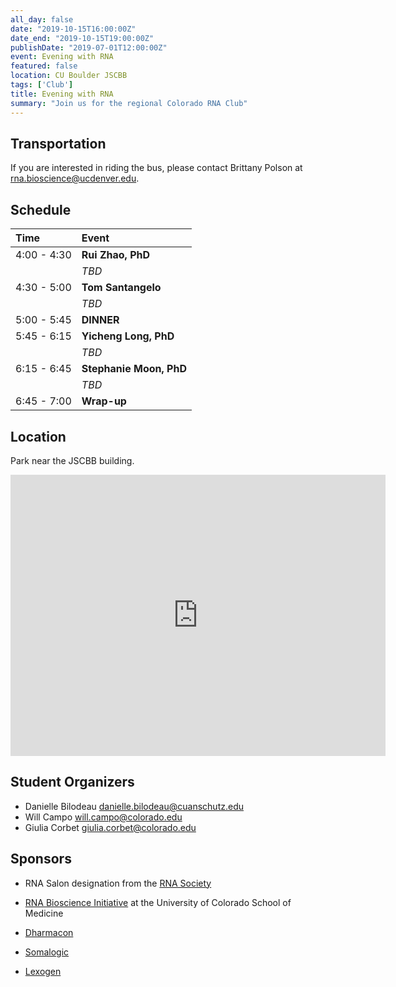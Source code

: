 ```yaml
---
all_day: false
date: "2019-10-15T16:00:00Z"
date_end: "2019-10-15T19:00:00Z"
publishDate: "2019-07-01T12:00:00Z"
event: Evening with RNA
featured: false
location: CU Boulder JSCBB 
tags: ['Club']
title: Evening with RNA
summary: "Join us for the regional Colorado RNA Club"
---
```


## Transportation

If you are interested in riding the bus, please contact Brittany Polson at
<rna.bioscience@ucdenver.edu>.

## Schedule

| Time        | Event     |
| :--         | :--       |
| 4:00 - 4:30 | **Rui Zhao, PhD** |
|             | *TBD* |
| 4:30 - 5:00 | **Tom Santangelo** |
|             | *TBD* |
| 5:00 - 5:45 | **DINNER** |
| 5:45 - 6:15 | **Yicheng Long, PhD** |
|             | *TBD* |
| 6:15 - 6:45 | **Stephanie Moon, PhD** |
|             | *TBD* |
| 6:45 - 7:00 | **Wrap-up** |

## Location

Park near the JSCBB building.

<iframe src="https://www.google.com/maps/embed?pb=!1m18!1m12!1m3!1d3056.006562674654!2d-105.25124118427617!3d40.00830097941462!2m3!1f0!2f0!3f0!3m2!1i1024!2i768!4f13.1!3m3!1m2!1s0x876bedc6cf259ffd%3A0x17d2ed29be964d55!2sJennie+Smoly+Caruthers+Biotechnology+Building%2C+3415+Colorado+Ave%2C+Boulder%2C+CO+80303!5e0!3m2!1sen!2sus!4v1564441939987!5m2!1sen!2sus" width="600" height="450" frameborder="0" style="border:0" allowfullscreen></iframe>

## Student Organizers

- Danielle Bilodeau <danielle.bilodeau@cuanschutz.edu>
- Will Campo <will.campo@colorado.edu>
- Giulia Corbet <giulia.corbet@colorado.edu>
## Sponsors

+ RNA Salon designation from the [RNA Society](https://www.rnasociety.org/)

+ [RNA Bioscience Initiative](http://rnabio.co) at the University of Colorado School of Medicine

+ [Dharmacon](http://dharmacon.gelifesciences.com/)

+ [Somalogic](http://somalogic.com/)

+ [Lexogen](https://www.lexogen.com/)


